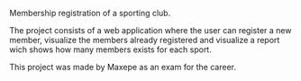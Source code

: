 Membership registration of a sporting club.

The project consists of a web application where the user can register a new member, 
visualize the members already registered
and visualize a report wich shows how many members exists for each sport.

This project was made by Maxepe as an exam for the career.
